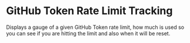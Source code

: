 # GitHub Token Rate Limit Tracking

Displays a gauge of a given GitHub Token rate limit, how much is used so you can see if you are hitting the limit and also when it will be reset.
